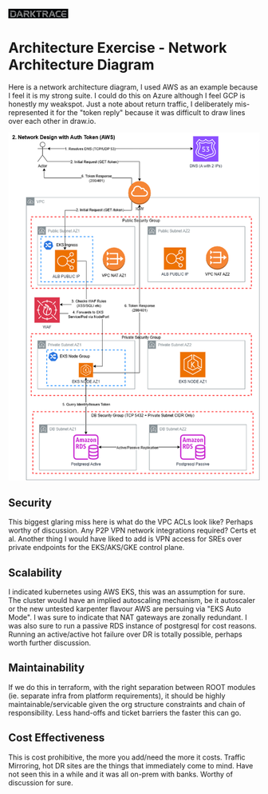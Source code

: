 ![](assets/darktrace.jpg)

# Architecture Exercise - Network Architecture Diagram

Here is a network architecture diagram, I used AWS as an example because I feel it is my strong suite. I could do this on Azure although I feel GCP is honestly my weakspot. Just a note about return traffic, I deliberately mis-represented it for the "token reply" because it was difficult to draw lines over each other in draw.io.

![](assets/darktrace-platform-architecture-network.png)

## Security

This biggest glaring miss here is what do the VPC ACLs look like? Perhaps worthy of discussion. Any P2P VPN network integrations required? Certs et al. Another thing I would have liked to add is VPN access for SREs over private endpoints for the EKS/AKS/GKE control plane.  

## Scalability

I indicated kubernetes using AWS EKS, this was an assumption for sure. The cluster would have an implied autoscaling mechanism, be it autoscaler or the new untested karpenter flavour AWS are persuing via "EKS Auto Mode". I was sure to indicate that NAT gateways are zonally redundant. I was also sure to run a passive RDS instance of postgresql for cost reasons. Running an active/active hot failure over DR is totally possible, perhaps worth further discussion.  

## Maintainability

If we do this in terraform, with the right separation between ROOT modules (ie. separate infra from platform requirements), it should be highly maintainable/servicable given the org structure constraints and chain of responsibility. Less hand-offs and ticket barriers the faster this can go.

## Cost Effectiveness

This is cost prohibitive, the more you add/need the more it costs. Traffic Mirroring, hot DR sites are the things that immediately come to mind. Have not seen this in a while and it was all on-prem with banks. Worthy of discussion for sure. 